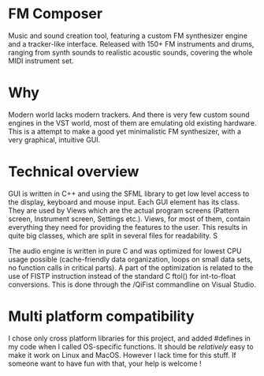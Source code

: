 # FM Composer
Music and sound creation tool, featuring a custom FM synthesizer engine and a tracker-like interface.
Released with 150+ FM instruments and drums, ranging from synth sounds to realistic acoustic sounds, covering the whole MIDI instrument set.

# Why
Modern world lacks modern trackers. And there is very few custom sound engines in the VST world, most of them are emulating old existing hardware.
This is a attempt to make a good yet minimalistic FM synthesizer, with a very graphical, intuitive GUI.
# Technical overview
GUI is written in C++ and using the SFML library to get low level access to the display, keyboard and mouse input. Each GUI element has its class. They are used by Views which are the actual program screens (Pattern screen, Instrument screen, Settings etc.). Views, for most of them, contain everything they need for providing the features to the user. This results in quite big classes, which are split in several files for readability. S

The audio engine is written in pure C and was optimized for lowest CPU usage possible (cache-friendly data organization, loops on small data sets, no function calls in critical parts). A part of the optimization is related to the use of FISTP instruction instead of the standard C ftol() for int-to-float conversions. This is done through the /QiFist commandline on Visual Studio.

# Multi platform compatibility
I chose only cross platform libraries for this project, and added #defines in my code when I called OS-specific functions. It should be *relatively* easy to make it work on Linux and MacOS. However I lack time for this stuff. If someone want to have fun with that, your help is welcome !
